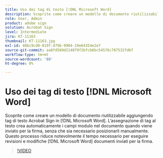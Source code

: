 ```yaml
---
title: Uso dei tag di testo [!DNL Microsoft Word]
description: Scoprite come creare un modello di documento riutilizzabile aggiungendo tag di testo Acrobat Sign in [!DNL Microsoft Word]
role: User, Admin
product: adobe sign
solution: Acrobat Sign
level: Intermediate
jira: KT-11163
thumbnail: KT-11163.jpg
exl-id: 48bc9cd0-019f-479b-9904-19e64354e2e7
source-git-commit: aa8fd589d214879f2bfcb6bc54576c707532fd6f
workflow-type: tm+mt
source-wordcount: '80'
ht-degree: 0%

---
```


# Uso dei tag di testo [!DNL Microsoft Word]

Scoprite come creare un modello di documento riutilizzabile aggiungendo tag di testo Acrobat Sign in [!DNL Microsoft Word]. L’assegnazione di tag al testo crea automaticamente i campi modulo nel documento quando viene inviato per la firma, senza che sia necessario posizionarli manualmente. Questo processo riduce notevolmente il tempo necessario per eseguire revisioni e modifiche [!DNL Microsoft Word] documenti inviati per la firma.

>[!VIDEO](https://video.tv.adobe.com/v/3409482?quality=12&learn=on&hidetitle=true)
